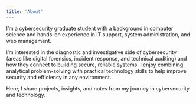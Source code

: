 ```yaml
---
title: 'About'
---
```

I’m a cybersecurity graduate student with a background in computer science and hands-on experience in IT support,
system administration, and web management.  

I’m interested in the diagnostic and investigative side of cybersecurity (areas like digital forensics, incident response, and
technical auditing) and how they connect to building secure, reliable systems. I enjoy combining analytical
problem-solving with practical technology skills to help improve security and efficiency in any environment.  

Here, I share projects, insights, and notes from my journey in cybersecurity and technology.
